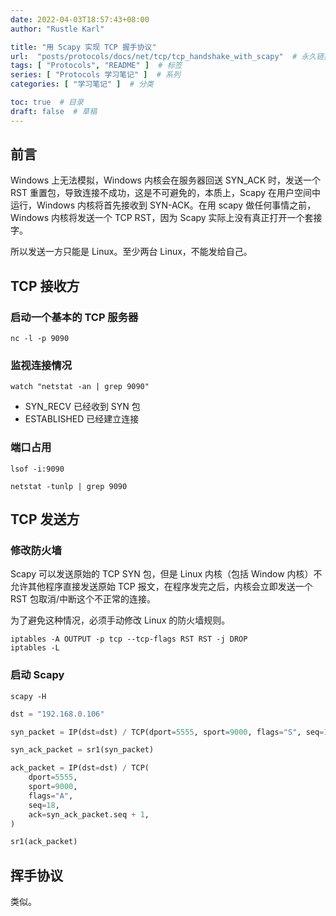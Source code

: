 ```yaml
---
date: 2022-04-03T18:57:43+08:00
author: "Rustle Karl"

title: "用 Scapy 实现 TCP 握手协议"
url:  "posts/protocols/docs/net/tcp/tcp_handshake_with_scapy"  # 永久链接
tags: [ "Protocols", "README" ]  # 标签
series: [ "Protocols 学习笔记" ]  # 系列
categories: [ "学习笔记" ]  # 分类

toc: true  # 目录
draft: false  # 草稿
---
```


## 前言

Windows 上无法模拟，Windows 内核会在服务器回送 SYN_ACK 时，发送一个 RST 重置包，导致连接不成功，这是不可避免的，本质上，Scapy 在用户空间中运行，Windows 内核将首先接收到 SYN-ACK。在用 scapy 做任何事情之前，Windows 内核将发送一个 TCP RST，因为 Scapy 实际上没有真正打开一个套接字。

所以发送一方只能是 Linux。至少两台 Linux，不能发给自己。

## TCP 接收方

### 启动一个基本的 TCP 服务器

```shell
nc -l -p 9090
```

### 监视连接情况

```shell
watch "netstat -an | grep 9090"
```

- SYN_RECV 已经收到 SYN 包
- ESTABLISHED 已经建立连接

### 端口占用

```shell
lsof -i:9090

netstat -tunlp | grep 9090
```

## TCP 发送方

### 修改防火墙

Scapy 可以发送原始的 TCP SYN 包，但是 Linux 内核（包括 Window 内核）不允许其他程序直接发送原始 TCP 报文，在程序发完之后，内核会立即发送一个 RST 包取消/中断这个不正常的连接。

为了避免这种情况，必须手动修改 Linux 的防火墙规则。

```shell
iptables -A OUTPUT -p tcp --tcp-flags RST RST -j DROP
iptables -L
```

### 启动 Scapy

```shell
scapy -H
```

```python
dst = "192.168.0.106"

syn_packet = IP(dst=dst) / TCP(dport=5555, sport=9000, flags="S", seq=17)

syn_ack_packet = sr1(syn_packet)

ack_packet = IP(dst=dst) / TCP(
    dport=5555,
    sport=9000,
    flags="A",
    seq=18,
    ack=syn_ack_packet.seq + 1,
)

sr1(ack_packet)
```

## 挥手协议

类似。
